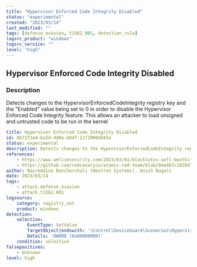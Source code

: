 ```yaml
---
title: "Hypervisor Enforced Code Integrity Disabled"
status: "experimental"
created: "2023/03/14"
last_modified: ""
tags: [defense_evasion, t1562_001, detection_rule]
logsrc_product: "windows"
logsrc_service: ""
level: "high"
---
```


## Hypervisor Enforced Code Integrity Disabled

### Description

Detects changes to the HypervisorEnforcedCodeIntegrity registry key and the "Enabled" value being set to 0 in order to disable the Hypervisor Enforced Code Integrity feature. This allows an attacker to load unsigned and untrusted code to be run in the kernel

```yml
title: Hypervisor Enforced Code Integrity Disabled
id: 8b7273a4-ba5d-4d8a-b04f-11f2900d043a
status: experimental
description: Detects changes to the HypervisorEnforcedCodeIntegrity registry key and the "Enabled" value being set to 0 in order to disable the Hypervisor Enforced Code Integrity feature. This allows an attacker to load unsigned and untrusted code to be run in the kernel
references:
    - https://www.welivesecurity.com/2023/03/01/blacklotus-uefi-bootkit-myth-confirmed/
    - https://github.com/redcanaryco/atomic-red-team/blob/04e487c1828d76df3e834621f4f893ea756d5232/atomics/T1562.001/T1562.001.md#atomic-test-43---disable-hypervisor-enforced-code-integrity-hvci
author: Nasreddine Bencherchali (Nextron Systems), Anish Bogati
date: 2023/03/14
tags:
    - attack.defense_evasion
    - attack.t1562.001
logsource:
    category: registry_set
    product: windows
detection:
    selection:
        EventType: SetValue
        TargetObject|endswith: '\Control\DeviceGuard\Scenarios\HypervisorEnforcedCodeIntegrity\Enabled'
        Details: 'DWORD (0x00000000)'
    condition: selection
falsepositives:
    - Unknown
level: high

```
